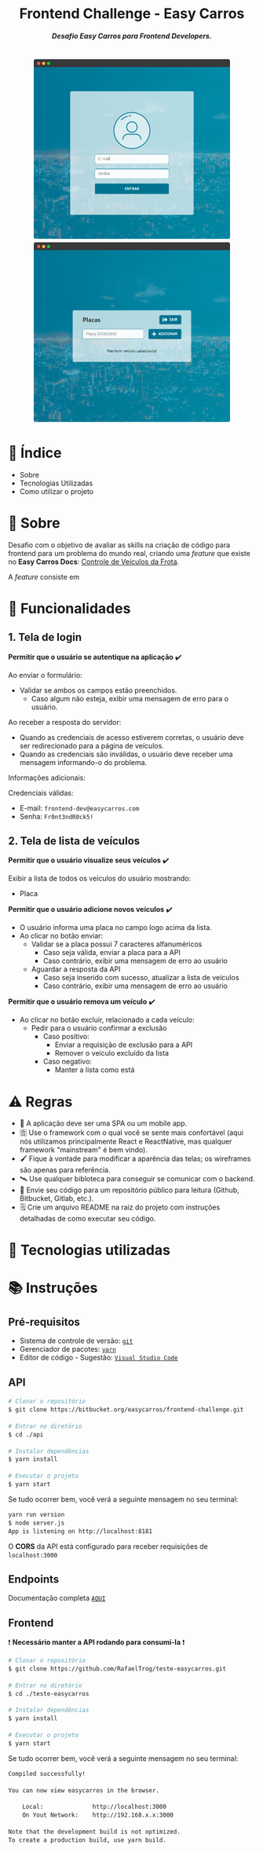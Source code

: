 <h1 align="center">Frontend Challenge - Easy Carros
</h1>

<h5 align="center"> Desafio Easy Carros para Frontend Developers. </h5>

<h1 align="center">
    <img width="400" src="\README\loginScreen.png") />
    <img width="400" src="\README\listScreen.png") />
</h1>

# :triangular_flag_on_post: Índice 
* Sobre
* Tecnologias Utilizadas
* Como utilizar o projeto

# :page_facing_up: Sobre
Desafio com o objetivo de avaliar as skills na criação de código para frontend para um problema do mundo real, criando uma *feature* que existe no **Easy Carros Docs**: <u>Controle de Veículos da Frota</u>.

A *feature* consiste em 

# :gem: Funcionalidades

## 1. Tela de login
**Permitir que o usuário se autentique na aplicação** :heavy_check_mark:

Ao enviar o formulário:
* Validar se ambos os campos estão preenchidos.
    * Caso algum não esteja, exibir uma mensagem de erro para o usuário.
    
Ao receber a resposta do servidor:
* Quando as credenciais de acesso estiverem corretas, o usuário deve ser redirecionado para a página de veículos.
* Quando as credenciais são inválidas, o usuário deve receber uma mensagem informando-o do problema.

Informações adicionais:

Credenciais válidas:
* E-mail: `frontend-dev@easycarros.com`
* Senha: `Fr0nt3ndR0ck5!`


## 2. Tela de lista de veículos
**Permitir que o usuário visualize seus veículos** :heavy_check_mark:

Exibir a lista de todos os veículos do usuário mostrando:
* Placa

**Permitir que o usuário adicione novos veículos** :heavy_check_mark:

* O usuário informa uma placa no campo logo acima da lista.
* Ao clicar no botão enviar:
    * Validar se a placa possui 7 caracteres alfanuméricos
        * Caso seja válida, enviar a placa para a API
        * Caso contrário, exibir uma mensagem de erro ao usuário
    * Aguardar a resposta da API
        * Caso seja inserido com sucesso, atualizar a lista de veículos
        * Caso contrário, exibir uma mensagem de erro ao usuário
        

**Permitir que o usuário remova um veículo** :heavy_check_mark:

* Ao clicar no botão excluir, relacionado a cada veículo:
    * Pedir para o usuário confirmar a exclusão
        * Caso positivo:
            * Enviar a requisição de exclusão para a API
            * Remover o veículo excluído da lista
        * Caso negativo:
            * Manter a lista como está
            
# :warning: Regras
* :page_with_curl: A aplicação deve ser uma SPA ou um mobile app.
* :u5408: Use o framework com o qual você se sente mais confortável (aqui nós utilizamos principalmente React e ReactNative, mas qualquer framework "mainstream" é bem vindo).
* :paintbrush: Fique à vontade para modificar a aparência das telas; os wireframes são apenas para referência.
* :artificial_satellite: Use qualquer bibloteca para conseguir se comunicar com o backend.
* :ship: Envie seu código para um repositório público para leitura (Github, Bitbucket, Gitlab, etc.).
* :spiral_notepad: Crie um arquivo README na raiz do projeto com instruções detalhadas de como executar seu código.

# :rocket: Tecnologias utilizadas

# :books: Instruções

## Pré-requisitos
* Sistema de controle de versão: <a href="https://git-scm.com/" target="_blank">`git`</a>
* Gerenciador de pacotes: <a href="https://yarnpkg.com/lang/en/docs/install" target="_blank">`yarn`</a>
* Editor de código - Sugestão: <a href="https://code.visualstudio.com/download" target="_blank">`Visual Studio Code`</a>

## API
```bash
# Clonar o repositório
$ git clone https://bitbucket.org/easycarros/frontend-challenge.git

# Entrar no diretório
$ cd ./api

# Instalar dependências
$ yarn install

# Executar o projeto
$ yarn start
```

Se tudo ocorrer bem, você verá a seguinte mensagem no seu terminal:
```bash
yarn run version
$ node server.js
App is listening on http://localhost:8181
```

O **CORS** da API está configurado para receber requisições de `localhost:3000`

## Endpoints
Documentação completa <a href="https://bitbucket.org/easycarros/frontend-challenge" target="_blank">`AQUI`</a>

## Frontend
:exclamation: **Necessário manter a API rodando para consumí-la** :exclamation:
```bash
# Clonar o repositório
$ git clone https://github.com/RafaelTrog/teste-easycarros.git

# Entrar no diretório
$ cd ./teste-easycarros

# Instalar dependências
$ yarn install

# Executar o projeto
$ yarn start
```

Se tudo ocorrer bem, você verá a seguinte mensagem no seu terminal:
```bash
Compiled successfully!

You can now view easycarros in the browser.

    Local:              http://localhost:3000
    On Yout Network:    http://192.168.x.x:3000
    
Note that the development build is not optimized.
To create a production build, use yarn build.
```